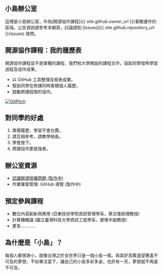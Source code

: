 ## 小島辦公室
這裡是小島辦公室，作為[開源協作課程]({{ site.github.owner_url }})事務運作的區域。公告資訊請參考本網頁，討論請到 [Issues]({{ site.github.repository_url }}/issues) 發問。

## 開源協作課程：我的履歷表
開源協作課程並不是單獨的課程，我們和大學開設的課程合作，協助同學發佈學習過程及協作成果。
* 以 GitHub 工具整理及發表成果。
* 幫助同學在修課同時累積個人履歷。
* 鼓勵跨課程間的協作。

[![GitPitch](https://gitpitch.com/assets/badge.svg)](https://gitpitch.com/mini-island/mini-island.github.io/master?grs=github&t=white)

## 對同學的好處
1. 累積履歷，學習不會白費。
2. 請互相參考，請教學相長。
3. 學會放下。
4. 跨課協作更是強者。

## 辦公室資源
* [認識開源授權問題 (製作中)](https://gitpitch.com/mini-island/mini-island.github.io?p=licence)
* 作業專案管理: GitHub 導覽 (製作中)

## 預定參與課程
* 數位內容創新與應用 (亞東技術學院資訊管理學系，蔡文隆助理教授)
* 計算機概論 (國立臺灣科技大學資訊工程學系，鄧惟中副教授)
* 更多............

## 為什麼是「小島」？
每個人都很渺小，就像台灣之於全世界只是一個小島一樣。與其好高騖遠望著遙不可及的夢想，不如專注當下，讓自己的小島多彩多姿，也許有一天，夢想就不再遙不可及。
